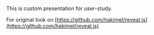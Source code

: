 This is custom presentation for user-study. 

For original look on [https://github.com/hakimel/reveal.js](https://github.com/hakimel/reveal.js)
